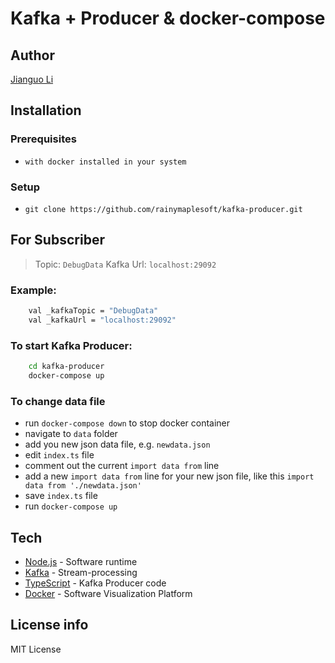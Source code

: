 # Kafka + Producer & docker-compose

## Author
  [Jianguo Li](https://github.com/rainymaplesoft)

## Installation
### Prerequisites
- `with docker installed in your system `
### Setup
- `git clone https://github.com/rainymaplesoft/kafka-producer.git`

## For Subscriber
>Topic: `DebugData`
>Kafka Url: `localhost:29092`

### Example:
```sh
    val _kafkaTopic = "DebugData"
    val _kafkaUrl = "localhost:29092"
```

### To start Kafka Producer:

```sh
    cd kafka-producer
    docker-compose up
```

### To change data file
- run `docker-compose down` to stop docker container
- navigate to `data` folder
- add you new json data file, e.g. `newdata.json`
- edit `index.ts` file
- comment out the current `import data from` line
- add a new `import data from` line for your new json file, like this `import data from './newdata.json'`
- save `index.ts` file
- run `docker-compose up`

## Tech
- [Node.js] - Software runtime
- [Kafka] - Stream-processing
- [TypeScript] - Kafka Producer code
- [Docker] - Software Visualization Platform

## License info
MIT License

[//]: # 

   [Node.js]: <http://nodejs.org>
   [Kafka]: <https://kafka.apache.org>
   [TypeScript]: <https://www.typescriptlang.org/>
   [Docker]:<https://www.docker.com/>
